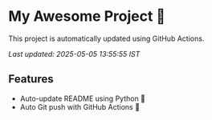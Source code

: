# My Awesome Project 🚀

This project is automatically updated using GitHub Actions.

_Last updated: 2025-05-05 13:55:55 IST_

## Features
- Auto-update README using Python 🐍
- Auto Git push with GitHub Actions 🤖
